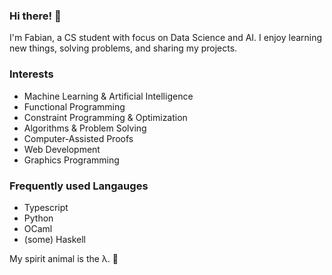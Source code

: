 ### Hi there! 🐪

I'm Fabian, a CS student with focus on Data Science and AI. I enjoy learning new things, solving problems, and sharing my projects.

### Interests
- Machine Learning & Artificial Intelligence
- Functional Programming
- Constraint Programming & Optimization
- Algorithms & Problem Solving
- Computer-Assisted Proofs
- Web Development
- Graphics Programming

### Frequently used Langauges
- Typescript
- Python
- OCaml
- (some) Haskell

My spirit animal is the λ. 🐑
